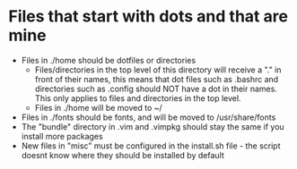 # Files that start with dots and that are mine

- Files in ./home should be dotfiles or directories
  - Files/directories in the top level of this directory
    will receive a "." in front of their names, this
    means that dot files such as .bashrc and directories
    such as .config should NOT have a dot in their names.
    This only applies to files and directories in the top
    level.
  - Files in ./home will be moved to ~/
- Files in ./fonts should be fonts, and will be moved
  to /usr/share/fonts
- The "bundle" directory in .vim and .vimpkg should
  stay the same if you install more packages
- New files in "misc" must be configured in the install.sh
  file - the script doesnt know where they should be
  installed by default
